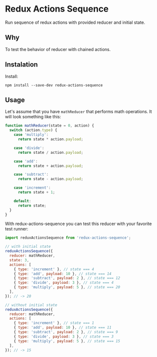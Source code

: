 # Redux Actions Sequence

Run sequence of redux actions with provided reducer and initial state.

## Why

To test the behavior of reducer with chained actions.

## Instalation

Install:

```
npm install --save-dev redux-actions-sequence
```

## Usage

Let's assume that you have `mathReducer` that performs math operations. It will look something like this:

```js
function mathReducer(state = 0, action) {
  switch (action.type) {
    case 'multiply':
      return state * action.payload;

    case 'divide':
      return state / action.payload;

    case 'add':
      return state + action.payload;

    case 'subtract':
      return state - action.payload;

    case 'increment':
      return state + 1;

    default:
      return state;
  }
}
```

With redux-actions-sequence you can test this reducer with your favorite test runner:

```js
import reduxActionsSequence from 'redux-actions-sequence';

// with initial state
reduxActionsSequence({
  reducer: mathReducer,
  state: 3,
  actions: [
    { type: 'increment' }, // state === 4
    { type: 'add', payload: 10 }, // state === 14
    { type: 'subtract', payload: 2 }, // state === 12
    { type: 'divide', payload: 3 }, // state === 4
    { type: 'multiply', payload: 5 }, // state === 20
  ],
}); // -> 20

// without initial state
reduxActionsSequence({
  reducer: mathReducer,
  actions: [
    { type: 'increment' }, // state === 1
    { type: 'add', payload: 10 }, // state === 11
    { type: 'subtract', payload: 2 }, // state === 9
    { type: 'divide', payload: 3 }, // state === 3
    { type: 'multiply', payload: 5 }, // state === 15
  ],
}); // -> 15
```

